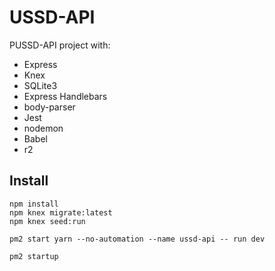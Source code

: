 # USSD-API

PUSSD-API project with:

- Express
- Knex
- SQLite3
- Express Handlebars
- body-parser
- Jest
- nodemon
- Babel
- r2

## Install

```
npm install
npm knex migrate:latest
npm knex seed:run

pm2 start yarn --no-automation --name ussd-api -- run dev

pm2 startup
```
